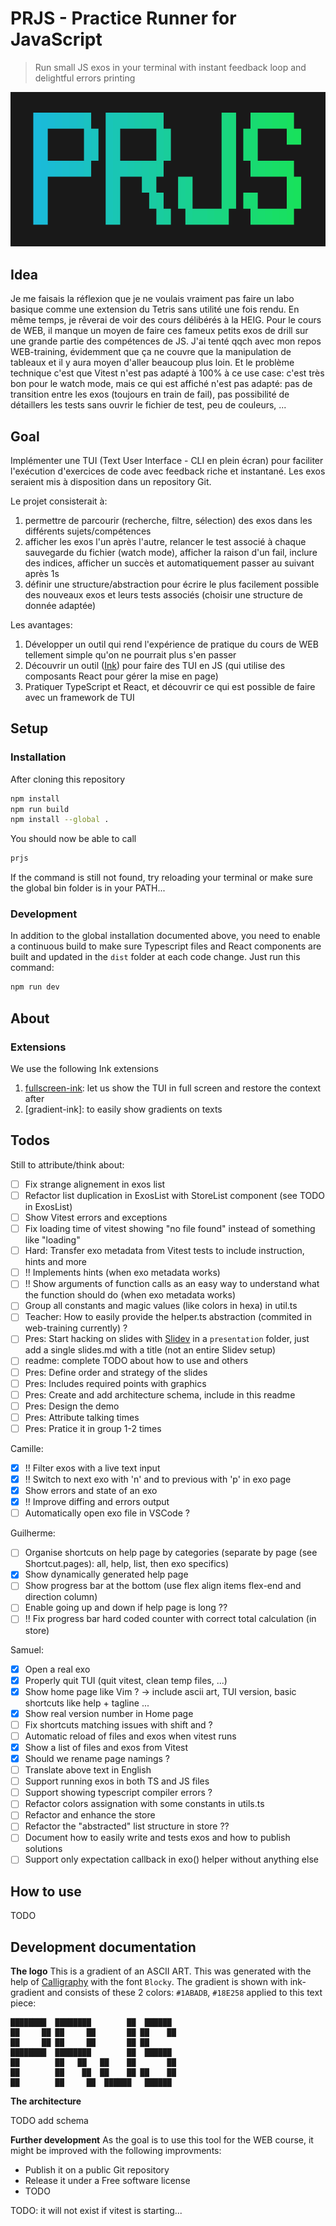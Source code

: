 # PRJS - Practice Runner for JavaScript

> Run small JS exos in your terminal with instant feedback loop and delightful errors printing

![gradient](gradient_banner.png)

## Idea
Je me faisais la réflexion que je ne voulais vraiment pas faire un labo basique comme une extension du Tetris sans utilité une fois rendu. En même temps, je rêverai de voir des cours délibérés à la HEIG. Pour le cours de WEB, il manque un moyen de faire ces fameux petits exos de drill sur une grande partie des compétences de JS. J'ai tenté qqch avec mon repos WEB-training, évidemment que ça ne couvre que la manipulation de tableaux et il y aura moyen d'aller beaucoup plus loin. Et le problème technique c'est que Vitest n'est pas adapté à 100% à ce use case: c'est très bon pour le watch mode, mais ce qui est affiché n'est pas adapté: pas de transition entre les exos (toujours en train de fail), pas possibilité de détaillers les tests sans ouvrir le fichier de test, peu de couleurs, ...

## Goal
Implémenter une TUI (Text User Interface - CLI en plein écran) pour faciliter l'exécution d'exercices de code avec feedback riche et instantané. Les exos seraient mis à disposition dans un repository Git.

Le projet consisterait à:
1. permettre de parcourir (recherche, filtre, sélection) des exos dans les différents sujets/compétences
1. afficher les exos l'un après l'autre, relancer le test associé à chaque sauvegarde du fichier (watch mode), afficher la raison d'un fail, inclure des indices, afficher un succès et automatiquement passer au suivant après 1s
1. définir une structure/abstraction pour écrire le plus facilement possible des nouveaux exos et leurs tests associés (choisir une structure de donnée adaptée)

Les avantages:
1. Développer un outil qui rend l'expérience de pratique du cours de WEB tellement simple qu'on ne pourrait plus s'en passer
1. Découvrir un outil ([Ink](https://term.ink)) pour faire des TUI en JS (qui utilise des composants React pour gérer la mise en page)
1. Pratiquer TypeScript et React, et découvrir ce qui est possible de faire avec un framework de TUI

## Setup

### Installation

After cloning this repository
```sh
npm install
npm run build
npm install --global .
```

You should now be able to call
```sh
prjs
```

If the command is still not found, try reloading your terminal or make sure the global bin folder is in your PATH...

### Development
In addition to the global installation documented above, you need to enable a continuous build to make sure Typescript files and React components are built and updated in the `dist` folder at each code change. Just run this command:
```bash
npm run dev
```

## About
### Extensions
We use the following Ink extensions
1. [fullscreen-ink](https://github.com/DaniGuardiola/fullscreen-ink): let us show the TUI in full screen and restore the context after
1. [gradient-ink]: to easily show gradients on texts


## Todos
Still to attribute/think about:
- [ ] Fix strange alignement in exos list
- [ ] Refactor list duplication in ExosList with StoreList component (see TODO in ExosList)
- [ ] Show Vitest errors and exceptions
- [ ] Fix loading time of vitest showing "no file found" instead of something like "loading"
- [ ] Hard: Transfer exo metadata from Vitest tests to include instruction, hints and more
- [ ] !! Implements hints (when exo metadata works)
- [ ] !! Show arguments of function calls as an easy way to understand what the function should do (when exo metadata works)
- [ ] Group all constants and magic values (like colors in hexa) in util.ts
- [ ] Teacher: How to easily provide the helper.ts abstraction (commited in web-training currently) ?
- [ ] Pres: Start hacking on slides with [Slidev](https://sli.dev/) in a `presentation` folder, just add a single slides.md with a title (not an entire Slidev setup)
- [ ] readme: complete TODO about how to use and others
- [ ] Pres: Define order and strategy of the slides
- [ ] Pres: Includes required points with graphics
- [ ] Pres: Create and add architecture schema, include in this readme
- [ ] Pres: Design the demo
- [ ] Pres: Attribute talking times
- [ ] Pres: Pratice it in group 1-2 times

Camille:
- [x] !! Filter exos with a live text input
- [x] !! Switch to next exo with 'n' and to previous with 'p' in exo page
- [x] Show errors and state of an exo
- [x] !! Improve diffing and errors output
- [ ] Automatically open exo file in VSCode ?

Guilherme:
- [ ] Organise shortcuts on help page by categories (separate by page (see Shortcut.pages): all, help, list, then exo specifics)
- [x] Show dynamically generated help page
- [ ] Show progress bar at the bottom (use flex align items flex-end and direction column)
- [ ] Enable going up and down if help page is long ??
- [ ] !! Fix progress bar hard coded counter with correct total calculation (in store)

Samuel:
- [x] Open a real exo
- [x] Properly quit TUI (quit vitest, clean temp files, ...)
- [x] Show home page like Vim ? -> include ascii art, TUI version, basic shortcuts like help + tagline ...
- [x] Show real version number in Home page
- [ ] Fix shortcuts matching issues with shift and ?
- [ ] Automatic reload of files and exos when vitest runs
- [x] Show a list of files and exos from Vitest
- [x] Should we rename page namings ?
- [ ] Translate above text in English
- [ ] Support running exos in both TS and JS files
- [ ] Support showing typescript compiler errors ?
- [ ] Refactor colors assignation with some constants in utils.ts
- [ ] Refactor and enhance the store
- [ ] Refactor the "abstracted" list structure in store ??
- [ ] Document how to easily write and tests exos and how to publish solutions
- [ ] Support only expectation callback in exo() helper without anything else

## How to use
TODO

## Development documentation

**The logo**
This is a gradient of an ASCII ART. This was generated with the help of [Calligraphy](https://calligraphy.geopjr.dev/) with the font `Blocky`. The gradient is shown with ink-gradient and consists of these 2 colors: `#1ABADB`, `#18E258` applied to this text piece:

```
████████  ████████        ██  ██████  
██     ██ ██     ██       ██ ██    ██ 
██     ██ ██     ██       ██ ██       
████████  ████████        ██  ██████  
██        ██   ██   ██    ██       ██ 
██        ██    ██  ██    ██ ██    ██ 
██        ██     ██  ██████   ██████  
```

**The architecture**

TODO add schema


**Further development**
As the goal is to use this tool for the WEB course, it might be improved with the following improvments:
- Publish it on a public Git repository
- Release it under a Free software license
- TODO

TODO: it will not exist if vitest is starting...

